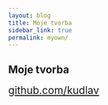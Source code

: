 ```yaml
---
layout: blog
title: Moje tvorba
sidebar_link: true
permalink: myown/
---
```


## Moje tvorba
<a class="fab fa-github" style="font-size: 150%" href="https://github.com/kudlav" rel="noreferer"> github.com/kudlav</a>
